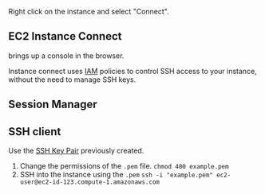 Right click on the instance and select "Connect".

## EC2 Instance Connect
brings up a console in the browser.

Instance connect uses [IAM](../../Security/Accounts/IAM.md) policies to control SSH access to your instance, without the need to manage SSH keys.
## Session Manager

## SSH client
Use the [SSH Key Pair](Creating%20EC2.md#SSH%20Key%20Pair) previously created.

1. Change the permissions of the `.pem` file.
   `chmod 400 example.pem`
2. SSH into the instance using the `.pem`
   `ssh -i "example.pem" ec2-user@ec2-id-123.compute-1.amazonaws.com`